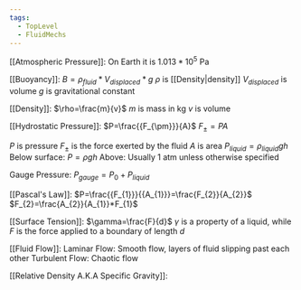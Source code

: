 ```yaml
---
tags:
  - TopLevel
  - FluidMechs
---
```

[[Atmospheric Pressure]]: On Earth it is $1.013*10^{5}$ Pa

[[Buoyancy]]: $B=\rho_{fluid}*V_{displaced}*g$
$\rho$ is [[Density|density]]
$V_{displaced}$ is volume
$g$ is gravitational constant

[[Density]]: $\rho=\frac{m}{v}$
$m$ is mass in kg
$v$ is volume

[[Hydrostatic Pressure]]:
$P=\frac{{F_{\pm}}}{A}$
$F_{\pm}=PA$

$P$ is pressure
$F_{\pm}$ is the force exerted by the fluid
$A$ is area
$P_{liquid}=\rho_{liquid}gh$ 
Below surface: $P=\rho gh$
Above: Usually 1 atm unless otherwise specified

Gauge Pressure: $P_{gauge}=P_{0}+P_{liquid}$

[[Pascal's Law]]: 
$P=\frac{{F_{1}}}{{A_{1}}}=\frac{F_{2}}{A_{2}}$
$F_{2}=\frac{A_{2}}{A_{1}}*F_{1}$

[[Surface Tension]]:
$\gamma=\frac{F}{d}$
$\gamma$ is a property of a liquid, while $F$ is the force applied to a boundary of length $d$

[[Fluid Flow]]:
Laminar Flow: Smooth flow, layers of fluid slipping past each other
Turbulent Flow: Chaotic flow

[[Relative Density A.K.A Specific Gravity]]:

